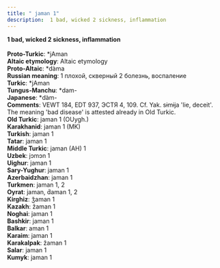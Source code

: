 ```yaml
---
title: " jaman 1"
description:  1 bad, wicked 2 sickness, inflammation
---
```

<p data-pagefind-weight="0.5">
<strong> 1 bad, wicked 2 sickness, inflammation</strong><br><br>
<strong>Proto-Turkic</strong>:  *jAman<br>
<strong>Altaic etymology</strong>:  Altaic etymology<br>
<strong> Proto-Altaic</strong>:  *dàma<br>
<strong>Russian meaning</strong>:  1 плохой, скверный 2 болезнь, воспаление<br>
<strong>Turkic</strong>:  *jAman<br>
<strong>Tungus-Manchu</strong>:  *dam-<br>
<strong>Japanese</strong>:  *dàm-<br>
<strong>Comments</strong>:  VEWT 184, EDT 937, ЭСТЯ 4, 109. Cf. Yak. sɨmɨja 'lie, deceit'. The meaning 'bad disease' is attested already in Old Turkic.<br>
<strong>Old Turkic</strong>:  jaman 1 (OUygh.)<br>
<strong>Karakhanid</strong>:  jaman 1 (MK)<br>
<strong>Turkish</strong>:  jaman 1<br>
<strong>Tatar</strong>:  jaman 1<br>
<strong>Middle Turkic</strong>:  jaman (AH) 1<br>
<strong>Uzbek</strong>:  jɔmɔn 1<br>
<strong>Uighur</strong>:  jaman 1<br>
<strong>Sary-Yughur</strong>:  jaman 1<br>
<strong>Azerbaidzhan</strong>:  jaman 1<br>
<strong>Turkmen</strong>:  jaman 1, 2<br>
<strong>Oyrat</strong>:  jaman, d́aman 1, 2<br>
<strong>Kirghiz</strong>:  ǯaman 1<br>
<strong>Kazakh</strong>:  žaman 1<br>
<strong>Noghai</strong>:  jaman 1<br>
<strong>Bashkir</strong>:  jaman 1<br>
<strong>Balkar</strong>:  aman 1<br>
<strong>Karaim</strong>:  jaman 1<br>
<strong>Karakalpak</strong>:  žaman 1<br>
<strong>Salar</strong>:  jaman 1<br>
<strong>Kumyk</strong>:  jaman 1<br>

</p>
